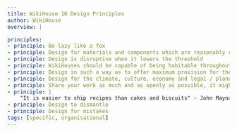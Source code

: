 ```yaml
---
title: WikiHouse 10 Design Principles
author: WikiHouse
overview: |

principles:
- principle: Be lazy like a fox
- principle: Design for materials and components which are reasonably cheap to buy, low-carbon and fully recyclable or biodegradable.
- principle: Design is disruptive when it lowers the threshold
- principle: WikiHouses should be capable of being habitable throughout the year, and as efficient as possible in the use of energy and water
- principle: Design in such a way as to offer maximum provision for the safety, security and health (both mental and physical) of the users at all stages of the structure's life.
- principle: Design for the climate, culture, economy and legal / planning framework in which you live, and you know best
- principle: Share your work as much and as openly as possible, it might come back better
- principle: |
    "It is easier to ship recipes than cakes and biscuits" - John Maynard Keynes
- principle: Design to dismantle
- principle: Design for mistakes
tags: [specific, organisational]
---
```

